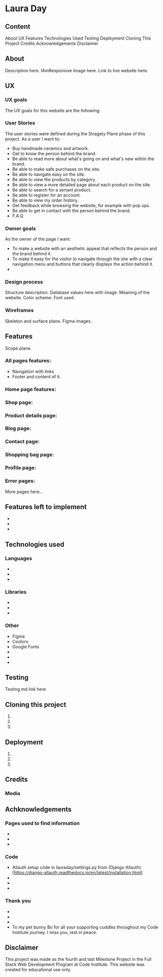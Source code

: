 # Laura Day
## Content
About
UX
Features
Technologies Used
Testing
Deployment
Cloning This Project
Credits
Acknowledgements
Disclaimer

## About
Description here.
IAmResponsive Image here.
Link to live website here.

## UX
### UX goals
The UX goals for this website are the following:

### User Stories
The user stories were defined during the Stragety Plane phase of this project.
As a user I want to:
- Buy handmade ceramics and artwork.
- Get to know the person behind the brand.
- Be able to read more about what's going on and what's new within the brand.
- Be able to make safe purchases on the site.
- Be able to navigate easy on the site.
- Be able to view the products by category.
- Be able to view a more detailed page about each product on the site.
- Be able to search for a sertant product.
- Be able to register for an account.
- Be able to view my order history.
- Get feedback while browsing the website, for example with pop ups.
- Be able to get in contact with the person behind the brand.
- F.A.Q

### Owner goals
As the owner of the page I want:
- To make a website with an aesthetic appeal that reflects the person and the brand behind it.
- To make it easy for the visitor to navigate through the site with a clear navigation menu and buttons that clearly
displays the action behind it.
- 

### Design process
Structure description.
Database values here with image.
Meaning of the website.
Color scheme.
Font used.

### Wireframes
Skeleton and surface plane.
Figma images.

## Features
Scope plane.

### All pages features:
- Navigation with links
- Footer and content of it.

### Home page features:
### Shop page:
### Product details page:
### Blog page:
### Contact page:
### Shopping bag page:
### Profile page:
### Error pages:

More pages here...

## Features left to implement
- 
- 
- 

## Technologies used
### Languages
- 
- 
- 

### Libraries
- 
- 
- 

### Other
- Figma
- Coolors
- Google Fonts
- 
- 
- 
## Testing
Testing.md link here

## Cloning this project
1.
2.
3.

## Deployment
1. 
2. 
3. 

## Credits
### Media

## Achknowledgements
### Pages used to find information
- 
- 
- 

### Code
- Allauth setup code in lauraday/settings.py from (Django Allauth)[https://django-allauth.readthedocs.io/en/latest/installation.html]
- 
- 
- 

### Thank you
- 
- 
- 
- To my pet bunny Bo for all your supporting cuddles throughout my Code Institute journey. I miss you, rest in peace.

## Disclaimer
This project was made as the fourth and last Milestone Project in the Full Stack Web Development Program at Code Institute. 
This website was created for educational use only. 

